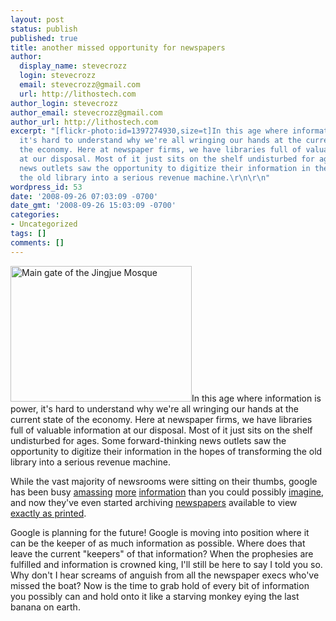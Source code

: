 ```yaml
---
layout: post
status: publish
published: true
title: another missed opportunity for newspapers
author:
  display_name: stevecrozz
  login: stevecrozz
  email: stevecrozz@gmail.com
  url: http://lithostech.com
author_login: stevecrozz
author_email: stevecrozz@gmail.com
author_url: http://lithostech.com
excerpt: "[flickr-photo:id=1397274930,size=t]In this age where information is power,
  it's hard to understand why we're all wringing our hands at the current state of
  the economy. Here at newspaper firms, we have libraries full of valuable information
  at our disposal. Most of it just sits on the shelf undisturbed for ages. Some forward-thinking
  news outlets saw the opportunity to digitize their information in the hopes of transforming
  the old library into a serious revenue machine.\r\n\r\n"
wordpress_id: 53
date: '2008-09-26 07:03:09 -0700'
date_gmt: '2008-09-26 15:03:09 -0700'
categories:
- Uncategorized
tags: []
comments: []
---
```

<p><a href="http://www.flickr.com/photos/swamibu/1397274930/"><img src="http://lithostech.com/wp-content/uploads/2008/09/4136613234_dc76ee0d99_o1-290x217.jpg" alt="Main gate of the Jingjue Mosque" width="290" height="217" class="alignleft size-medium wp-image-537" /></a>In this age where information is power, it's hard to understand why we're all wringing our hands at the current state of the economy. Here at newspaper firms, we have libraries full of valuable information at our disposal. Most of it just sits on the shelf undisturbed for ages. Some forward-thinking news outlets saw the opportunity to digitize their information in the hopes of transforming the old library into a serious revenue machine.</p></p>
<p>While the vast majority of newsrooms were sitting on their thumbs, google has been busy <a href="http://google.com">amassing</a> <a href="http://research.google.com/">more</a> <a href="http://www.youtube.com">information</a> than you could possibly <a href="http://finance.google.com">imagine</a>, and now they've even started archiving <a href="http://news.google.com">newspapers</a> available to view <a href="http://news.google.com/newspapers?id=758KAAAAIBAJ&sjid=jk0DAAAAIBAJ&pg=5233,4059827&dq=clark+gable+army">exactly as printed</a>.</p></p>
<p>Google is planning for the future! Google is moving into position where it can be the keeper of as much information as possible. Where does that leave the current "keepers" of that information? When the prophesies are fulfilled and information is crowned king, I'll still be here to say I told you so. Why don't I hear screams of anguish from all the newspaper execs who've missed the boat? Now is the time to grab hold of every bit of information you possibly can and hold onto it like a starving monkey eying the last banana on earth.</p></p>
